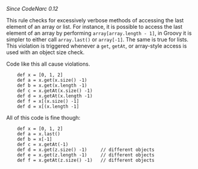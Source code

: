 
*Since CodeNarc 0.12*

This rule checks for excessively verbose methods of accessing the last element of an array or list. For
instance, it is possible to access the last element of an array by performing `array[array.length - 1]`,
in Groovy it is simpler to either call `array.last()` or `array[-1]`. The same is true for lists.
This violation is triggered whenever a `get`, `getAt`, or array-style access is used with an object
size check.

Code like this all cause violations.

```
    def x = [0, 1, 2]
    def a = x.get(x.size() -1)
    def b = x.get(x.length -1)
    def c = x.getAt(x.size() -1)
    def d = x.getAt(x.length -1)
    def f = x[(x.size() -1]
    def d = x[(x.length -1]
```

All of this code is fine though:

```
    def x = [0, 1, 2]
    def a = x.last()
    def b = x[-1]
    def c = x.getAt(-1)
    def d = x.get(z.size() -1)     // different objects
    def e = x.get(z.length -1)     // different objects
    def f = x.getAt(z.size() -1)   // different objects
```


